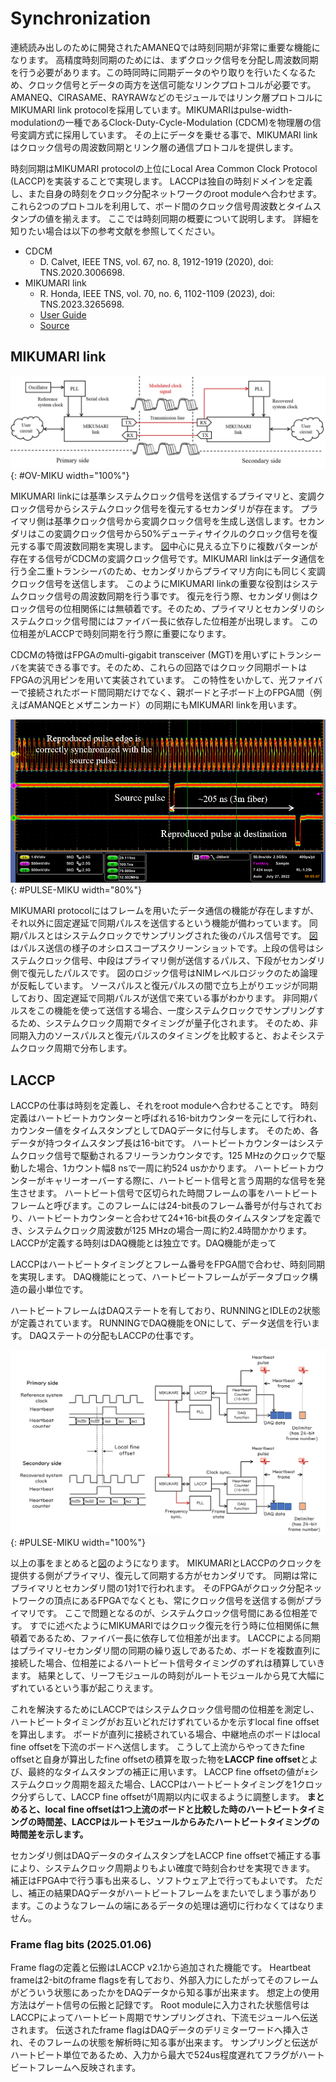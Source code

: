 # Synchronization

連続読み出しのために開発されたAMANEQでは時刻同期が非常に重要な機能になります。
高精度時刻同期のためには、まずクロック信号を分配し周波数同期を行う必要があります。この時同時に同期データのやり取りを行いたくなるため、クロック信号とデータの両方を送信可能なリンクプロトコルが必要です。
AMANEQ、CIRASAME、RAYRAWなどのモジュールではリンク層プロトコルにMIKUMARI link protocolを採用しています。MIKUMARIはpulse-width-modulationの一種であるClock-Duty-Cycle-Modulation (CDCM)を物理層の信号変調方式に採用しています。
その上にデータを乗せる事で、MIKUMARI linkはクロック信号の周波数同期とリンク層の通信プロトコルを提供します。

時刻同期はMIKUMARI protocolの上位にLocal Area Common Clock Protocol (LACCP)を実装することで実現します。
LACCPは独自の時刻ドメインを定義し、また自身の時刻をクロック分配ネットワークのroot moduleへ合わせます。
これら2つのプロトコルを利用して、ボード間のクロック信号周波数とタイムスタンプの値を揃えます。
ここでは時刻同期の概要について説明します。
詳細を知りたい場合は以下の参考文献を参照してください。

- CDCM
    - D. Calvet, IEEE TNS, vol. 67, no. 8, 1912-1919 (2020), doi: TNS.2020.3006698.
- MIKUMARI link
    - R. Honda, IEEE TNS, vol. 70, no. 6, 1102-1109 (2023), doi: TNS.2023.3265698.
    - [User Guide](https://ryotarohonda.github.io/ug-mikumari/)
    - [Source](https://github.com/RyotaroHonda/mikumari)

## MIKUMARI link

![OV-MIKU](overview-mikumari.png "Simplified block diagram of MIKUMARI link"){: #OV-MIKU width="100%"}

MIKUMARI linkには基準システムクロック信号を送信するプライマリと、変調クロック信号からシステムクロック信号を復元するセカンダリが存在ます。
プライマリ側は基準クロック信号から変調クロック信号を生成し送信します。セカンダリはこの変調クロック信号から50%デューティサイクルのクロック信号を復元する事で周波数同期を実現します。
[図](#OV-MIKU)中心に見える立下りに複数パターンが存在する信号がCDCMの変調クロック信号です。MIKUMARI linkはデータ通信を行う全二重トランシーバのため、セカンダリからプライマリ方向にも同じく変調クロック信号を送信します。
このようにMIKUMARI linkの重要な役割はシステムクロック信号の周波数同期を行う事です。
復元を行う際、セカンダリ側はクロック信号の位相関係には無頓着です。そのため、プライマリとセカンダリのシステムクロック信号間にはファイバー長に依存した位相差が出現します。
この位相差がLACCPで時刻同期を行う際に重要になります。

CDCMの特徴はFPGAのmulti-gigabit transceiver (MGT)を用いずにトランシーバを実装できる事です。そのため、これらの回路ではクロック同期ポートはFPGAの汎用ピンを用いて実装されています。
この特性をいかして、光ファイバーで接続されたボード間同期だけでなく、親ボードと子ボード上のFPGA間（例えばAMANQEとメザニンカード）の同期にもMIKUMARI linkを用います。

![PULSE-MIKU](pulse-transfer.png "Demonstration of pulse transfer by the MIKUMARI protocol"){: #PULSE-MIKU width="80%"}

MIKUMARI protocolにはフレームを用いたデータ通信の機能が存在しますが、それ以外に固定遅延で同期パルスを送信するという機能が備わっています。
同期パルスとはシステムクロックでサンプリングされた後のパルス信号です。
[図](#PULSE-MIKU)はパルス送信の様子のオシロスコープスクリーンショットです。上段の信号はシステムクロック信号、中段はプライマリ側が送信するパルス、下段がセカンダリ側で復元したパルスです。
図のロジック信号はNIMレベルロジックのため論理が反転しています。
ソースパルスと復元パルスの間で立ち上がりエッジが同期しており、固定遅延で同期パルスが送信で来ている事がわかります。
非同期パルスをこの機能を使って送信する場合、一度システムクロックでサンプリングするため、システムクロック周期でタイミングが量子化されます。
そのため、非同期入力のソースパルスと復元パルスのタイミングを比較すると、およそシステムクロック周期で分布します。

## LACCP

LACCPの仕事は時刻を定義し、それをroot moduleへ合わせることです。
時刻定義はハートビートカウンターと呼ばれる16-bitカウンターを元にして行われ、カウンター値をタイムスタンプとしてDAQデータに付与します。
そのため、各データが持つタイムスタンプ長は16-bitです。
ハートビートカウンターはシステムクロック信号で駆動されるフリーランカウンタです。125 MHzのクロックで駆動した場合、1カウント幅8 nsで一周に約524 usかかります。
ハートビートカウンターがキャリーオーバーする際に、ハートビート信号と言う周期的な信号を発生させます。
ハートビート信号で区切られた時間フレームの事をハートビートフレームと呼びます。このフレームには24-bit長のフレーム番号が付与されており、ハートビートカウンターと合わせて24+16-bit長のタイムスタンプを定義でき、システムクロック周波数が125 MHzの場合一周に約2.4時間かかります。
LACCPが定義する時刻はDAQ機能とは独立です。DAQ機能が走って

LACCPはハートビートタイミングとフレーム番号をFPGA間で合わせ、時刻同期を実現します。
DAQ機能にとって、ハートビートフレームがデータブロック構造の最小単位です。
<!--
 ハートビート信号のタイミングで、デリミタデータという特殊データがDAQデータの間に挿入されます。
デリミタデータは24-bit長のフレーム番号や、そのフレームのステータスサマリーなどを持っています。
-->
ハートビートフレームはDAQステートを有しており、RUNNINGとIDLEの2状態が定義されています。
RUNNINGでDAQ機能をONにして、データ送信を行います。
DAQステートの分配もLACCPの仕事です。


![SYNC-SCHEME](sync-scheme.png "Synchronization scheme of LACCP."){: #PULSE-MIKU width="100%"}

以上の事をまとめると[図](#PULSE-MIKU)のようになります。
MIKUMARIとLACCPのクロックを提供する側がプライマリ、復元して同期する方がセカンダリです。
同期は常にプライマリとセカンダリ間の1対1で行われます。
そのFPGAがクロック分配ネットワークの頂点にあるFPGAでなくとも、常にクロック信号を送信する側がプライマリです。
ここで問題となるのが、システムクロック信号間にある位相差です。
すでに述べたようにMIKUMARIではクロック復元を行う時に位相関係に無頓着であるため、ファイバー長に依存して位相差が出ます。
LACCPによる同期はプライマリ-セカンダリ間の同期の繰り返しであるため、ボードを複数直列に接続した場合、位相差によるハートビート信号タイミングのずれは積算していきます。
結果として、リーフモジュールの時刻がルートモジュールから見て大幅にずれているという事が起こりえます。

これを解決するためにLACCPではシステムクロック信号間の位相差を測定し、ハートビートタイミングがお互いどれだけずれているかを示すlocal fine offsetを算出します。
ボードが直列に接続されている場合、中継地点のボードはlocal fine offsetを下流のボードへ送信します。
こうして上流からやってきたfine offsetと自身が算出したfine offsetの積算を取った物を**LACCP fine offset**とよび、最終的なタイムスタンプの補正に用います。
LACCP fine offsetの値が±システムクロック周期を超えた場合、LACCPはハートビートタイミングを1クロック分ずらして、LACCP fine offsetが1周期以内に収まるように調整します。
**まとめると、local fine offsetは1つ上流のボードと比較した時のハートビートタイミングの時間差、LACCPはルートモジュールからみたハートビートタイミングの時間差を示します。**

セカンダリ側はDAQデータのタイムスタンプをLACCP fine offsetで補正する事により、システムクロック周期よりもよい確度で時刻合わせを実現できます。
補正はFPGA中で行う事も出来るし、ソフトウェア上で行ってもよいです。
ただし、補正の結果DAQデータがハートビートフレームをまたいでしまう事があります。このようなフレームの端にあるデータの処理は適切に行わなくてはなりません。

### Frame flag bits (2025.01.06)

Frame flagの定義と伝搬はLACCP v2.1から追加された機能です。
Heartbeat frameは2-bitのframe flagsを有しており、外部入力にしたがってそのフレームがどういう状態にあったかをDAQデータから知る事が出来ます。
想定上の使用方法はゲート信号の伝搬と記録です。
Root moduleに入力された状態信号はLACCPによってハートビート周期でサンプリングされ、下流モジュールへ伝送されます。
伝送されたframe flagはDAQデータのデリミターワードへ挿入され、そのフレームの状態を解析時に知る事が出来ます。
サンプリングと伝送がハートビート単位であるため、入力から最大で524us程度遅れてフラグがハートビートフレームへ反映されます。
